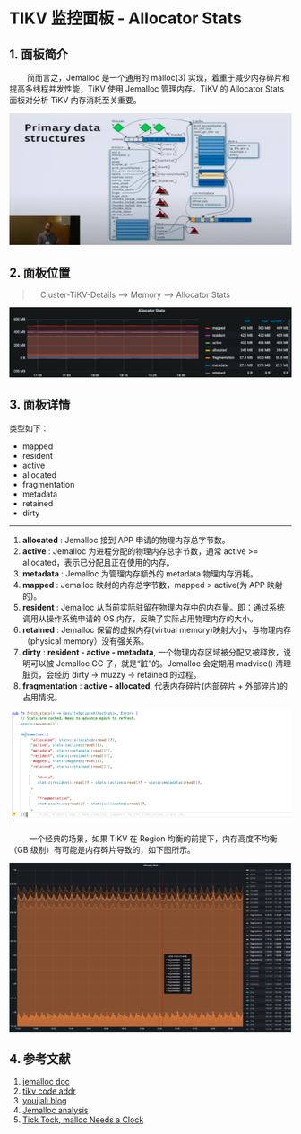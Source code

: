 # TIKV 监控面板 - Allocator Stats

## 1. 面板简介

&nbsp;&nbsp;&nbsp;&nbsp;&nbsp;&nbsp;&nbsp;&nbsp;简而言之，Jemalloc 是一个通用的 malloc(3) 实现，着重于减少内存碎片和提高多线程并发性能，TiKV 使用 Jemalloc 管理内存。TiKV 的 Allocator Stats 面板对分析 TiKV 内存消耗至关重要。

![3-1.tikv.01](../../../../../images/tidb/03TiDB-Maintaining/3-1.tikv.01.jpg)

## 2. 面板位置

>     Cluster-TiKV-Details --> Memory --> Allocator Stats

![3-1.tikv.02](../../../../../images/tidb/03TiDB-Maintaining/3-1.tikv.02.jpg)

## 3. 面板详情

类型如下：

* mapped
* resident
* active
* allocated
* fragmentation
* metadata
* retained
* dirty

***

1. **allocated** : Jemalloc 接到 APP 申请的物理内存总字节数。
2. **active** : Jemalloc 为进程分配的物理内存总字节数，通常 active >= allocated，表示已分配且正在使用的内存。
3. **metadata** : Jemalloc 为管理内存额外的 metadata 物理内存消耗。
4. **mapped** : Jemalloc 映射的内存总字节数，mapped > active(为 APP 映射的)。
5. **resident** : Jemalloc 从当前实际驻留在物理内存中的内存量。即：通过系统调用从操作系统申请的 OS 内存，反映了实际占用物理内存的大小。
6. **retained** : Jemalloc 保留的虚拟内存(virtual memory)映射大小，与物理内存（physical memory）没有强关系。
7. **dirty** : **resident - active - metadata**, 一个物理内存区域被分配又被释放，说明可以被 Jemalloc GC 了，就是“脏”的。Jemalloc 会定期用 madvise() 清理脏页，会经历 dirty -> muzzy -> retained 的过程。
8. **fragmentation** : **active - allocated**, 代表内存碎片(内部碎片 + 外部碎片)的占用情况。

![3-1.tikv.03](../../../../../images/tidb/03TiDB-Maintaining/3-1.tikv.03.jpg)

&nbsp;&nbsp;&nbsp;&nbsp;&nbsp;&nbsp;&nbsp;&nbsp; 一个经典的场景，如果 TiKV 在 Region 均衡的前提下，内存高度不均衡（GB 级别）有可能是内存碎片导致的，如下图所示。

![3-1.tikv.04](../../../../../images/tidb/03TiDB-Maintaining/3-1.tikv.04.jpg)

## 4. 参考文献

1. [jemalloc doc](https://jemalloc.net/jemalloc.3.html#stats.active)
2. [tikv code addr](https://github.com/tikv/tikv/blob/568b414e99bebf118eedd9b50f24f299efbcab79/components/tikv_alloc/src/jemalloc.rs#L169-L189)
3. [youjiali blog](https://youjiali1995.github.io/allocator/jemalloc)
4. [Jemalloc analysis](https://zhuanlan.zhihu.com/p/48957114)
5. [Tick Tock, malloc Needs a Clock](https://www.youtube.com/watch?v=RcWp5vwGlYU&list=PLn0nrSd4xjjZoaFwsTnmS1UFj3ob7gf7s)